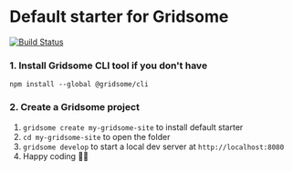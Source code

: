 # Default starter for Gridsome

[![Build Status](https://travis-ci.org/maranto-sws/maranto-sws.github.io.svg?branch=develop)](https://travis-ci.org/maranto-sws/maranto-sws.github.io)

### 1. Install Gridsome CLI tool if you don't have

`npm install --global @gridsome/cli`

### 2. Create a Gridsome project

1. `gridsome create my-gridsome-site` to install default starter
2. `cd my-gridsome-site` to open the folder
3. `gridsome develop` to start a local dev server at `http://localhost:8080`
4. Happy coding 🎉🙌
